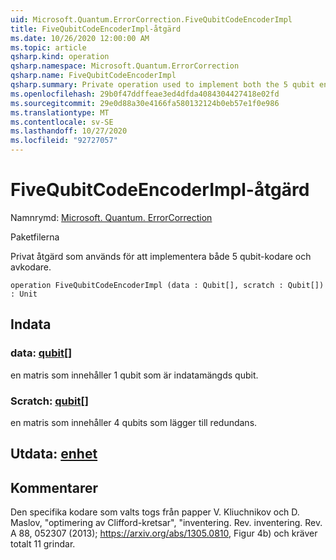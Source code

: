 ```yaml
---
uid: Microsoft.Quantum.ErrorCorrection.FiveQubitCodeEncoderImpl
title: FiveQubitCodeEncoderImpl-åtgärd
ms.date: 10/26/2020 12:00:00 AM
ms.topic: article
qsharp.kind: operation
qsharp.namespace: Microsoft.Quantum.ErrorCorrection
qsharp.name: FiveQubitCodeEncoderImpl
qsharp.summary: Private operation used to implement both the 5 qubit encoder and decoder.
ms.openlocfilehash: 29b0f47ddffeae3ed4dfda4084304427418e02fd
ms.sourcegitcommit: 29e0d88a30e4166fa580132124b0eb57e1f0e986
ms.translationtype: MT
ms.contentlocale: sv-SE
ms.lasthandoff: 10/27/2020
ms.locfileid: "92727057"
---
```

# <a name="fivequbitcodeencoderimpl-operation"></a>FiveQubitCodeEncoderImpl-åtgärd

Namnrymd: [Microsoft. Quantum. ErrorCorrection](xref:Microsoft.Quantum.ErrorCorrection)

Paketfilerna [](https://nuget.org/packages/)


Privat åtgärd som används för att implementera både 5 qubit-kodare och avkodare.

```qsharp
operation FiveQubitCodeEncoderImpl (data : Qubit[], scratch : Qubit[]) : Unit
```


## <a name="input"></a>Indata

### <a name="data--qubit"></a>data: [qubit](xref:microsoft.quantum.lang-ref.qubit)[]

en matris som innehåller 1 qubit som är indatamängds qubit.


### <a name="scratch--qubit"></a>Scratch: [qubit](xref:microsoft.quantum.lang-ref.qubit)[]

en matris som innehåller 4 qubits som lägger till redundans.



## <a name="output--unit"></a>Utdata: [enhet](xref:microsoft.quantum.lang-ref.unit)



## <a name="remarks"></a>Kommentarer

Den specifika kodare som valts togs från papper V. Kliuchnikov och D. Maslov, "optimering av Clifford-kretsar", "inventering. Rev. inventering. Rev. A 88, 052307 (2013); https://arxiv.org/abs/1305.0810, Figur 4b) och kräver totalt 11 grindar.